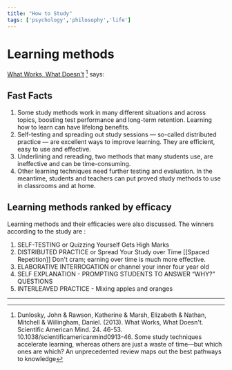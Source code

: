 ```yaml
---
title: "How to Study"
tags: ['psychology','philosophy','life']
---
```


# Learning methods

[What Works, What Doesn't](http://presentationcollege.ie/wp-content/uploads/2017/10/What-works-what-doesnt.pdf) [^1]  says: 

## Fast Facts
1.  Some study methods work in many different situations and across topics, boosting test performance and long-term retention. Learning how to learn can have lifelong benefits.
2.  Self-testing and spreading out study sessions — so-called distributed practice — are excellent ways to improve learning. They are efficient, easy to use and effective.
3.  Underlining and rereading, two methods that many students use, are ineffective and can be time-consuming.
4.  Other learning techniques need further testing and evaluation. In the meantime, students and teachers can put proved study methods to use in classrooms and at home.

## Learning methods ranked by efficacy
Learning methods and their efficacies were also discussed. The winners according to the study are :
1. SELF-TESTING  or Quizzing Yourself Gets High Marks
2. DISTRIBUTED PRACTICE or Spread Your Study over Time
   [[Spaced Repetition]] Don't cram; earning over time is much more effective.
3. ELABORATIVE INTERROGATION or channel your inner four year old
4. SELF EXPLANATION - PROMPTING STUDENTS TO ANSWER “WHY?” QUESTIONS
5. INTERLEAVED PRACTICE - Mixing apples and oranges 

---
[^1]: Dunlosky, John & Rawson, Katherine & Marsh, Elizabeth & Nathan, Mitchell & Willingham, Daniel. (2013). What Works, What Doesn't. Scientific American Mind. 24. 46-53. 10.1038/scientificamericanmind0913-46. Some study techniques accelerate learning, whereas others are just a waste of time—but which ones are which? An unprecedented review maps out the best pathways to knowledge

